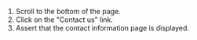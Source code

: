 1. Scroll to the bottom of the page.
2. Click on the "Contact us" link.
3. Assert that the contact information page is displayed.